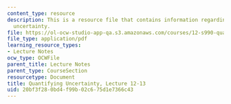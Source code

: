 ```yaml
---
content_type: resource
description: This is a resource file that contains information regarding quantifying
  uncertainty.
file: https://ol-ocw-studio-app-qa.s3.amazonaws.com/courses/12-s990-quantifying-uncertainty-fall-2012/20bf3f280bd4f99b02c675d1e7366c43_MIT12_S990F12_Lecture12-13.pdf
file_type: application/pdf
learning_resource_types:
- Lecture Notes
ocw_type: OCWFile
parent_title: Lecture Notes
parent_type: CourseSection
resourcetype: Document
title: Quantifying Uncertainty, Lecture 12-13
uid: 20bf3f28-0bd4-f99b-02c6-75d1e7366c43
---
```

